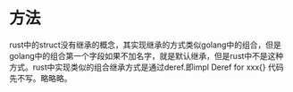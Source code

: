 方法
====

rust中的struct没有继承的概念，其实现继承的方式类似golang中的组合，但是golang中的组合第一个字段如果不加名字，就是默认继承，但是rust中不是这种方式。rust中实现类似的组合继承方式是通过deref.即impl
Deref for xxx{} 代码先不写。略略略。
